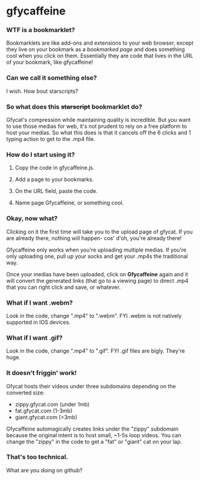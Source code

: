 # gfycaffeine


### WTF is a bookmarklet?

Bookmarklets are like add-ons and extensions to your web browser, except they live on your bookmark as a *bookmarked page* and does something cool when you click on them. Essentially they are code that lives in the URL of your bookmark, like gfycaffeine!


### Can we call it something else?

I wish. How bout starscripts?


### So what does this ~~starscript~~ bookmarklet do?

Gfycat's compression while maintaining quality is incredible. But you want to use those medias for web, it's not prudent to rely on a free platform to host your medias. So what this does is that it cancels off the 6 clicks and 1 typing action to get to the .mp4 file.


### How do I start using it?

1. Copy the code in gfycaffeine.js.

2. Add a page to your bookmarks.

3. On the URL field, paste the code.

4. Name page Gfycaffeine, or something cool.


### Okay, now what?

Clicking on it the first time will take you to the upload page of gfycat. If you are already there, nothing will happen- cos' d'oh, you're already there!

Gfycaffeine only works when you're uploading multiple medias. If you're only uploading one, pull up your socks and get your .mp4s the traditional way.

Once your medias have been uploaded, click on **Gfycaffeine** again and it will convert the generated links (that go to a viewing page) to direct .mp4 that you can right click and save, or whatever. 


### What if I want .webm?

Look in the code, change ".mp4" to ".webm". FYI .webm is not natively supported in IOS devices.


### What if I want .gif?

Look in the code, change ".mp4" to ".gif". FYI .gif files are bigly. They're huge.


### It doesn't friggin' work!

Gfycat hosts their videos under three subdomains depending on the converted size:
- zippy.gfycat.com (under 1mb)
- fat.gfycat.com (1-3mb)
- giant.gfycat.com (>3mb)

Gfycaffeine automagically creates links under the "zippy" subdomain because the original intent is to host small, ~1-5s loop videos. You can change the "zippy" in the code to get a "fat" or "giant" cat on your lap.

### That's too technical.

What are you doing on github?
